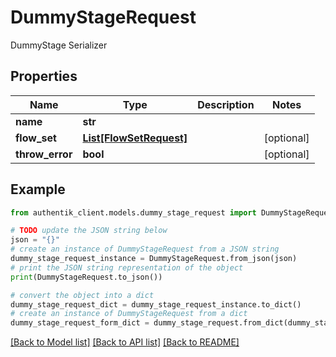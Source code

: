 # DummyStageRequest

DummyStage Serializer

## Properties

Name | Type | Description | Notes
------------ | ------------- | ------------- | -------------
**name** | **str** |  | 
**flow_set** | [**List[FlowSetRequest]**](FlowSetRequest.md) |  | [optional] 
**throw_error** | **bool** |  | [optional] 

## Example

```python
from authentik_client.models.dummy_stage_request import DummyStageRequest

# TODO update the JSON string below
json = "{}"
# create an instance of DummyStageRequest from a JSON string
dummy_stage_request_instance = DummyStageRequest.from_json(json)
# print the JSON string representation of the object
print(DummyStageRequest.to_json())

# convert the object into a dict
dummy_stage_request_dict = dummy_stage_request_instance.to_dict()
# create an instance of DummyStageRequest from a dict
dummy_stage_request_form_dict = dummy_stage_request.from_dict(dummy_stage_request_dict)
```
[[Back to Model list]](../README.md#documentation-for-models) [[Back to API list]](../README.md#documentation-for-api-endpoints) [[Back to README]](../README.md)


